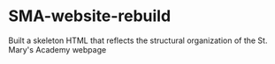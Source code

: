 SMA-website-rebuild
===================

Built a skeleton HTML that reflects the structural organization of the St. Mary's Academy webpage
